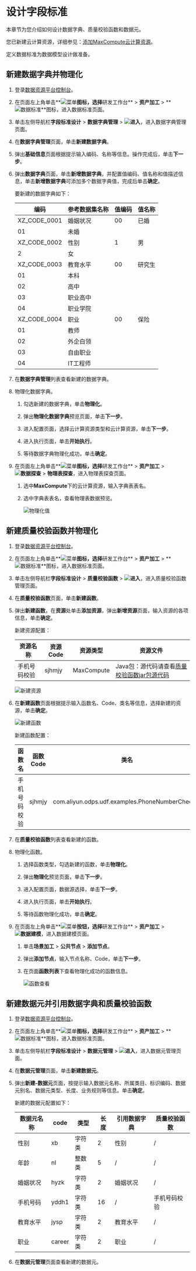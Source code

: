 # 设计字段标准

本章节为您介绍如何设计数据字典、质量校验函数和数据元。

您已新建云计算资源，详细参见：[添加MaxCompute云计算资源](/cn.zh-CN/最佳实践/准备工作/新建云计算资源.md)。

定义数据标准为数据模型设计做准备。

## 新建数据字典并物理化

1.  登录[数据资源平台控制台](https://dataq.console.aliyun.com)。

2.  在页面左上角单击**![菜单](https://static-aliyun-doc.oss-accelerate.aliyuncs.com/assets/img/zh-CN/6504337061/p188771.png)**图标，选择**研发工作台** \> **资产加工** \> **![数据标准](https://static-aliyun-doc.oss-accelerate.aliyuncs.com/assets/img/zh-CN/7847900161/p208215.png)**图标，进入数据标准页面。

3.  单击左侧导航栏**字段标准设计** \> **数据字典管理** \> **![进入](https://static-aliyun-doc.oss-accelerate.aliyuncs.com/assets/img/zh-CN/6504337061/p188815.png)**，进入数据字典管理页面。

4.  在**数据字典管理**页面，单击**新建数据字典**。

5.  弹出**基础信息**页面根据提示输入编码、名称等信息。操作完成后，单击**下一步**。

6.  弹出**数据字典**页面，单击**新增数据字典**，并配置值编码、值名称和值描述信息，单击**新增数据字典**可添加多个数据字典值，完成后单击**确定**。

    要新建的数据字典如下：

    |编码|参考数据集名称|值编码|值名称|
    |--|-------|---|---|
    |XZ\_CODE\_0001|婚姻状况|00|已婚|
    |01|未婚|
    |XZ\_CODE\_0002|性别|1|男|
    |2|女|
    |XZ\_CODE\_0003|教育水平|00|研究生|
    |01|本科|
    |02|高中|
    |03|职业高中|
    |04|职业学院|
    |XZ\_CODE\_0004|职业|00|保险|
    |01|教师|
    |02|外企白领|
    |03|自由职业|
    |04|IT工程师|

7.  在**数据字典管理**列表查看新建的数据字典。

8.  物理化数据字典。

    1.  勾选新建的数据字典，单击**物理化**。

    2.  弹出**物理化数据字典**预览页面，单击**下一步**。

    3.  进入配置页面，选择云计算资源类型和云计算资源，单击**下一步**。

    4.  进入执行页面，单击**开始执行**。

    5.  等待数据字典物理化成功，单击**确定**。

9.  在页面左上角单击**![菜单](https://static-aliyun-doc.oss-accelerate.aliyuncs.com/assets/img/zh-CN/6504337061/p188771.png)**图标，选择**研发工作台** \> **资产加工** \> **![数据探查](https://static-aliyun-doc.oss-accelerate.aliyuncs.com/assets/img/zh-CN/8847900161/p208216.png)** \> **物理表探查**，进入物理表探查页面。

    1.  选中**MaxCompute**下的云计算资源，输入字典表表名。

    2.  选中字典表表名，查看物理表数据预览。

        ![物理化值](https://static-aliyun-doc.oss-accelerate.aliyuncs.com/assets/img/zh-CN/8061429061/p205803.png)


## 新建质量校验函数并物理化

1.  登录[数据资源平台控制台](https://dataq.console.aliyun.com)。

2.  在页面左上角单击**![菜单](https://static-aliyun-doc.oss-accelerate.aliyuncs.com/assets/img/zh-CN/6504337061/p188771.png)**图标，选择**研发工作台** \> **资产加工** \> **![数据标准](https://static-aliyun-doc.oss-accelerate.aliyuncs.com/assets/img/zh-CN/7847900161/p208215.png)**图标，进入数据标准页面。

3.  单击左侧导航栏**字段标准设计** \> **质量校验函数** \> **![进入](https://static-aliyun-doc.oss-accelerate.aliyuncs.com/assets/img/zh-CN/6504337061/p188815.png)**，进入质量校验函数管理页面。

4.  在**质量校验函数**页面，单击**新建函数**。

5.  弹出**新建函数**，在**资源**处单击**添加资源**，弹出**新增资源**页面，输入资源的各项信息，单击**确定**。

    新建资源配置：

    |资源名称|资源Code|资源类型|资源文件|
    |----|------|----|----|
    |手机号码校验|sjhmjy|MaxCompute|Java包：源代码请查看[质量校验函数jar包源代码](/cn.zh-CN/最佳实践/准备工作/系统初始化语句.md)|

    ![新建资源](https://static-aliyun-doc.oss-accelerate.aliyuncs.com/assets/img/zh-CN/8061429061/p203961.png)

6.  在**新建函数**页面根据提示输入函数名、Code、类名等信息，选择新建的资源，单击**确定**。

    ![新建函数](https://static-aliyun-doc.oss-accelerate.aliyuncs.com/assets/img/zh-CN/8061429061/p203952.png)

    新建函数配置：

    |函数名|函数Code|类名|
    |---|------|--|
    |手机号码校验|sjhmjy|com.aliyun.odps.udf.examples.PhoneNumberChecker|

7.  在**质量校验函数**列表查看新建的函数。

8.  物理化函数。

    1.  选择函数类型，勾选新建的函数，单击**物理化**。

    2.  弹出**物理化**预览页面，单击**下一步**。

    3.  进入配置页面，数据源选择，单击**下一步**。

    4.  进入执行页面，单击**开始执行**。

    5.  等待函数物理化成功，单击**确定**。

9.  在页面左上角单击**![菜单](https://static-aliyun-doc.oss-accelerate.aliyuncs.com/assets/img/zh-CN/6504337061/p188771.png)**按钮，选择**研发工作台** \> **资产加工** \> **![数据建模](https://static-aliyun-doc.oss-accelerate.aliyuncs.com/assets/img/zh-CN/7366900161/p208211.png)**，进入数据建模页面。

    1.  单击**场景加工** \> **公共节点** \> **添加节点**。

    2.  弹出**添加节点**，输入节点名称、Code，单击**下一步**。

    3.  在页面**函数列表**下查看物理化成功的函数信息。

        ![函数查看](https://static-aliyun-doc.oss-accelerate.aliyuncs.com/assets/img/zh-CN/8061429061/p204027.png)


## 新建数据元并引用数据字典和质量校验函数

1.  登录[数据资源平台控制台](https://dataq.console.aliyun.com)。

2.  在页面左上角单击**![菜单](https://static-aliyun-doc.oss-accelerate.aliyuncs.com/assets/img/zh-CN/6504337061/p188771.png)**图标，选择**研发工作台** \> **资产加工** \> **![数据标准](https://static-aliyun-doc.oss-accelerate.aliyuncs.com/assets/img/zh-CN/7847900161/p208215.png)**图标，进入数据标准页面。

3.  单击左侧导航栏**字段标准设计** \> **数据元管理** \> **![进入](https://static-aliyun-doc.oss-accelerate.aliyuncs.com/assets/img/zh-CN/6504337061/p188815.png)**，进入数据元管理页面。

4.  在**数据元管理**页面，单击**新建数据元**。

5.  弹出**新建-数据元**页面，按提示输入数据元名称、所属类目、标识编码、数据元别名、数据元类型、长度、业务规则等信息。单击**确定**。

    新建的数据元配置如下：

    |数据元名称|code|类型|长度|引用数据字典|质量校验函数|
    |-----|----|--|--|------|------|
    |性别|xb|字符类|2|性别|/|
    |年龄|nl|整数类|5|/|/|
    |婚姻状况|hyzk|字符类|2|婚姻状况|/|
    |手机号码|yddh1|字符类|16|/|手机号码校验|
    |教育水平|jysp|字符类|2|教育水平|/|
    |职业|career|字符类|2|职业|/|

6.  在**数据元管理**页面查看新建的数据元。



